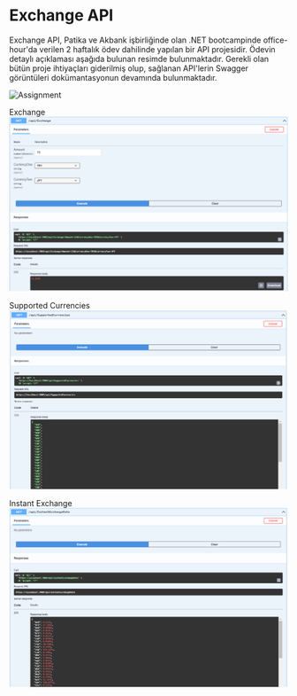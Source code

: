 # Exchange API
Exchange API, Patika ve Akbank işbirliğinde olan .NET bootcampinde office-hour'da verilen 2 haftalık ödev dahilinde yapılan bir API projesidir. Ödevin detaylı açıklaması aşağıda bulunan resimde bulunmaktadır. Gerekli olan bütün proje ihtiyaçları giderilmiş olup, sağlanan API'lerin Swagger görüntüleri dokümantasyonun devamında bulunmaktadır.

![Assignment](https://github.com/erencalbay/Exchange/assets/73295969/42f69a62-521d-4601-a27b-160d18e4a0bf)

Exchange
![Exchange](https://github.com/erencalbay/Exchange/blob/main/docs/exchange.png)

Supported Currencies
![Supported Currencies](https://github.com/erencalbay/Exchange/blob/main/docs/supportedcurrencies.png)

Instant Exchange
![InstantExchange](https://github.com/erencalbay/Exchange/blob/main/docs/instantexchange.png)

